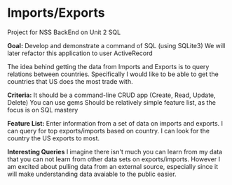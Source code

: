 Imports/Exports
==============

Project for NSS BackEnd on Unit 2 SQL


 **Goal:**
Develop and demonstrate a command of SQL (using SQLite3)
We will later refactor this application to user ActiveRecord


The idea behind getting the data from Imports and Exports is to query relations between countries. Specifically I would like to be able to get the countries that US does the most trade with.




**Criteria:**
It should be a command-line CRUD app (Create, Read, Update, Delete)
You can use gems
Should be relatively simple feature list, as the focus is on SQL mastery




**Feature List:**
Enter information from a set of data on imports and exports. 
I can query for top exports/imports based on country.
I can look for the country the US exports to most. 





**Interesting Queries**
I imagine there isn't much you can learn from my data that you can not learn from other data sets on exports/imports. However I am excited about pulling data from an external source, especially since it will make understanding data avaiable to the public easier. 





